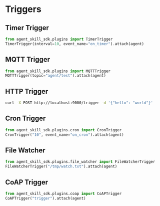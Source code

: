 # Triggers

## Timer Trigger
```python
from agent_skill_sdk.plugins import TimerTrigger
TimerTrigger(interval=10, event_name="on_timer").attach(agent)
```

## MQTT Trigger
```python
from agent_skill_sdk.plugins import MQTTTrigger
MQTTTrigger(topic="agent/test").attach(agent)
```

## HTTP Trigger
```bash
curl -X POST http://localhost:9000/trigger -d '{"hello": "world"}'
```

## Cron Trigger
```python
from agent_skill_sdk.plugins.cron import CronTrigger
CronTrigger("10", event_name="on_cron").attach(agent)
```

## File Watcher
```python
from agent_skill_sdk.plugins.file_watcher import FileWatcherTrigger
FileWatcherTrigger("/tmp/watch.txt").attach(agent)
```

## CoAP Trigger
```python
from agent_skill_sdk.plugins.coap import CoAPTrigger
CoAPTrigger("trigger").attach(agent)
```